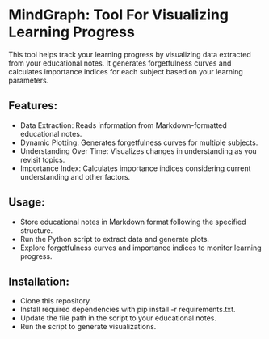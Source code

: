# MindGraph: Tool For Visualizing Learning Progress
This tool helps track your learning progress by visualizing data extracted from your educational notes. It generates forgetfulness curves and calculates importance indices for each subject based on your learning parameters.

## Features:
- Data Extraction: Reads information from Markdown-formatted educational notes.
- Dynamic Plotting: Generates forgetfulness curves for multiple subjects.
- Understanding Over Time: Visualizes changes in understanding as you revisit topics.
- Importance Index: Calculates importance indices considering current understanding and other factors.

## Usage:
- Store educational notes in Markdown format following the specified structure.
- Run the Python script to extract data and generate plots.
- Explore forgetfulness curves and importance indices to monitor learning progress.

## Installation:
- Clone this repository.
- Install required dependencies with pip install -r requirements.txt.
- Update the file path in the script to your educational notes.
- Run the script to generate visualizations.
